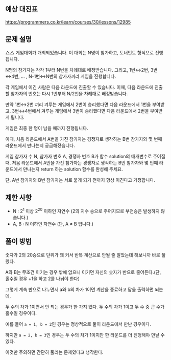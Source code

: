 ## 예상 대진표

https://programmers.co.kr/learn/courses/30/lessons/12985

## 문제 설명

△△ 게임대회가 개최되었습니다. 이 대회는 N명이 참가하고, 토너먼트 형식으로 진행됩니다.

N명의 참가자는 각각 1부터 N번을 차례대로 배정받습니다. 그리고, 1번↔2번, 3번↔4번, ... , N-1번↔N번의 참가자끼리 게임을 진행합니다.

각 게임에서 이긴 사람은 다음 라운드에 진출할 수 있습니다. 이때, 다음 라운드에 진출할 참가자의 번호는 다시 1번부터 N/2번을 차례대로 배정받습니다.

만약 1번↔2번 끼리 겨루는 게임에서 2번이 승리했다면 다음 라운드에서 1번을 부여받고, 3번↔4번에서 겨루는 게임에서 3번이 승리했다면 다음 라운드에서 2번을 부여받게 됩니다.

게임은 최종 한 명이 남을 때까지 진행됩니다.

이때, 처음 라운드에서 A번을 가진 참가자는 경쟁자로 생각하는 B번 참가자와 몇 번째 라운드에서 만나는지 궁금해졌습니다.

게임 참가자 수 N, 참가자 번호 A, 경쟁자 번호 B가 함수 solution의 매개변수로 주어질 때, 처음 라운드에서 A번을 가진 참가자는 경쟁자로 생각하는 B번 참가자와 몇 번째 라운드에서 만나는지 return 하는 solution 함수를 완성해 주세요.

단, A번 참가자와 B번 참가자는 서로 붙게 되기 전까지 항상 이긴다고 가정합니다.

## 제한 사항

- N : 2<sup>1</sup> 이상 2<sup>20</sup> 이하인 자연수 (2의 지수 승으로 주어지므로 부전승은 발생하지 않습니다.)
- A, B : N 이하인 자연수 (단, A ≠ B 입니다.)

## 풀이 방법

숫자가 2의 20승으로 단위가 꽤 커서 반복 계산으로 안될 줄 알았는데 해보니까 바로 풀렸다.

A와 B는 무조건 이기는 경우 밖에 없으니 이기면 자신의 숫자가 반으로 줄어든다.(단, 홀수일 경우 +1을 하고 2를 나눠야 한다)

그렇게 계속 반으로 나누면서 a와 b의 차가 1이면 계산을 종료하고 답을 출력하면 되는데,

두 수의 차가 1이면서 안 되는 경우가 한 가지 있다. 두 수의 차가 1이고 두 수 중 큰 수가 홀수일 경우이다.

예를 들어 ```a = 1, b = 2```인 경우는 정상적으로 둘이 라운드에서 만난 경우이다.

하지만 ```a = 2, b = 3```인 경우는 두 수의 차가 1이지만 한 라운드를 더 진행해야 만날 수 있다.

이것만 주의하면 간단히 풀리는 문제였다고 생각한다.